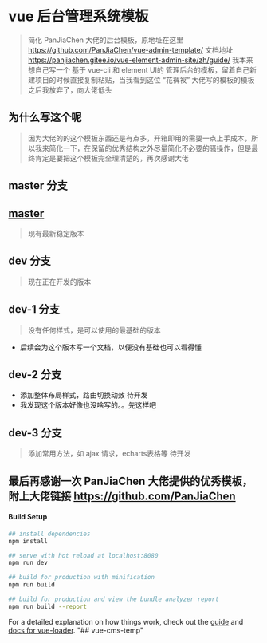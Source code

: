 # vue 后台管理系统模板

> 简化 PanJiaChen 大佬的后台模板，原地址在这里 https://github.com/PanJiaChen/vue-admin-template/
> 文档地址 https://panjiachen.gitee.io/vue-element-admin-site/zh/guide/
> 我本来想自己写一个 基于 vue-cli 和 element UI的 管理后台的模板，留着自己新建项目的时候直接复制粘贴，当我看到这位 “花裤衩” 大佬写的模板的模板之后我放弃了，向大佬低头

## 为什么写这个呢
> 因为大佬的的这个模板东西还是有点多，开箱即用的需要一点上手成本，所以我来简化一下，在保留的优秀结构之外尽量简化不必要的骚操作，但是最终肯定是要把这个模板完全理清楚的，再次感谢大佬



## master 分支
## [master](https://github.com/ww028/vue-cms-temp)
> 现有最新稳定版本

## dev 分支 
> 现在正在开发的版本

## dev-1 分支
> 没有任何样式，是可以使用的最基础的版本
- 后续会为这个版本写一个文档，以便没有基础也可以看得懂


## dev-2 分支
- 添加整体布局样式，路由切换动效 待开发
- 我发现这个版本好像也没啥写的。。先这样吧

## dev-3 分支
> 添加常用方法，如 ajax 请求，echarts表格等 待开发

## 最后再感谢一次 PanJiaChen 大佬提供的优秀模板，附上大佬链接 https://github.com/PanJiaChen


#### Build Setup

``` bash
## install dependencies
npm install

## serve with hot reload at localhost:8080
npm run dev

## build for production with minification
npm run build

## build for production and view the bundle analyzer report
npm run build --report
```

For a detailed explanation on how things work, check out the [guide](http://vuejs-templates.github.io/webpack/) and [docs for vue-loader](http://vuejs.github.io/vue-loader).
"## vue-cms-temp" 
